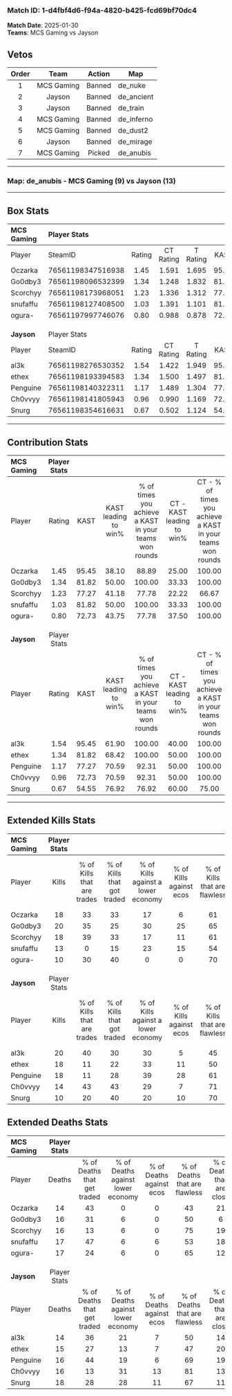 ### Match ID: 1-d4fbf4d6-f94a-4820-b425-fcd69bf70dc4  
**Match Date**: 2025-01-30  
**Teams**: MCS Gaming vs Jayson  

## Vetos  

| Order | Team | Action | Map |
| :---: | :--: | :----: | --- |
| 1 | MCS Gaming | Banned | de_nuke |
| 2 | Jayson | Banned | de_ancient |
| 3 | Jayson | Banned | de_train |
| 4 | MCS Gaming | Banned | de_inferno |
| 5 | MCS Gaming | Banned | de_dust2 |
| 6 | Jayson | Banned | de_mirage |
| 7 | MCS Gaming | Picked | de_anubis |

---  

### **Map**: de_anubis - MCS Gaming (9) vs Jayson (13)  
---  

## Box Stats  

| **MCS Gaming** | Player Stats      |        |           |          |       |      |       |         |        |      |     |
| :- | :- | :-: | :-: | :-: | :-: | :-: | :-: | :-: | :-: | :-: | :-: |
| Player         | SteamID           | Rating | CT Rating | T Rating | KAST  | ADR  | Kills | Assists | Deaths | K/D  | HS% |
| Oczarka        | 76561198347516938 |  1.45  |   1.591   |  1.695   | 95.45 | 92.2 |  18   |    6    |   14   | 1.29 | 27  |
| Go0dby3        | 76561198096532399 |  1.34  |   1.248   |  1.832   | 81.82 | 85.3 |  20   |    2    |   16   | 1.25 | 60  |
| Scorchyy       | 76561198173968051 |  1.23  |   1.336   |  1.312   | 77.27 | 82.4 |  18   |    4    |   16   | 1.13 | 27  |
| snufaffu       | 76561198127408500 |  1.03  |   1.391   |  1.101   | 81.82 | 75.1 |  13   |    8    |   17   | 0.76 | 61  |
| ogura-         | 76561197997746076 |  0.80  |   0.988   |  0.878   | 72.73 | 61.0 |  10   |    6    |   17   | 0.59 | 80  |
|                |                   |        |           |          |       |      |       |         |        |      |     |
|                |                   |        |           |          |       |      |       |         |        |      |     |
|                |                   |        |           |          |       |      |       |         |        |      |     |
| **Jayson**     | Player Stats      |        |           |          |       |      |       |         |        |      |     |
| Player         | SteamID           | Rating | CT Rating | T Rating | KAST  | ADR  | Kills | Assists | Deaths | K/D  | HS% |
| al3k           | 76561198276530352 |  1.54  |   1.422   |  1.949   | 95.45 | 97.6 |  20   |    6    |   14   | 1.43 | 55  |
| ethex          | 76561198193394583 |  1.34  |   1.500   |  1.497   | 81.82 | 96.5 |  18   |    6    |   15   | 1.20 | 33  |
| Penguine       | 76561198140322311 |  1.17  |   1.489   |  1.304   | 77.27 | 68.3 |  18   |    2    |   16   | 1.13 | 44  |
| Ch0vvyy        | 76561198141805943 |  0.96  |   0.990   |  1.169   | 72.73 | 61.9 |  14   |    2    |   16   | 0.88 | 28  |
| Snurg          | 76561198354616631 |  0.67  |   0.502   |  1.124   | 54.55 | 67.1 |  10   |    8    |   18   | 0.56 | 40  |
---  

## Contribution Stats  

| **MCS Gaming** | Player Stats |       |                      |                                                        |                           |                                                             |                          |                                                            |
| :- | :-: | :-: | :-: | :-: | :-: | :-: | :-: | :-: |
| Player         |    Rating    | KAST  | KAST leading to win% | % of times you achieve a KAST in your teams won rounds | CT - KAST leading to win% | CT - % of times you achieve a KAST in your teams won rounds | T - KAST leading to win% | T - % of times you achieve a KAST in your teams won rounds |
| Oczarka        |     1.45     | 95.45 |        38.10         |                         88.89                          |           25.00           |                           100.00                            |          55.56           |                           83.33                            |
| Go0dby3        |     1.34     | 81.82 |        50.00         |                         100.00                         |           33.33           |                           100.00                            |          66.67           |                           100.00                           |
| Scorchyy       |     1.23     | 77.27 |        41.18         |                         77.78                          |           22.22           |                            66.67                            |          62.50           |                           83.33                            |
| snufaffu       |     1.03     | 81.82 |        50.00         |                         100.00                         |           33.33           |                           100.00                            |          66.67           |                           100.00                           |
| ogura-         |     0.80     | 72.73 |        43.75         |                         77.78                          |           37.50           |                           100.00                            |          50.00           |                           66.67                            |
|                |              |       |                      |                                                        |                           |                                                             |                          |                                                            |
|                |              |       |                      |                                                        |                           |                                                             |                          |                                                            |
|                |              |       |                      |                                                        |                           |                                                             |                          |                                                            |
| **Jayson**     | Player Stats |       |                      |                                                        |                           |                                                             |                          |                                                            |
| Player         |    Rating    | KAST  | KAST leading to win% | % of times you achieve a KAST in your teams won rounds | CT - KAST leading to win% | CT - % of times you achieve a KAST in your teams won rounds | T - KAST leading to win% | T - % of times you achieve a KAST in your teams won rounds |
| al3k           |     1.54     | 95.45 |        61.90         |                         100.00                         |           40.00           |                           100.00                            |          81.82           |                           100.00                           |
| ethex          |     1.34     | 81.82 |        68.42         |                         100.00                         |           50.00           |                           100.00                            |          81.82           |                           100.00                           |
| Penguine       |     1.17     | 77.27 |        70.59         |                         92.31                          |           50.00           |                           100.00                            |          88.89           |                           88.89                            |
| Ch0vvyy        |     0.96     | 72.73 |        70.59         |                         92.31                          |           50.00           |                           100.00                            |          88.89           |                           88.89                            |
| Snurg          |     0.67     | 54.55 |        76.92         |                         76.92                          |           60.00           |                            75.00                            |          87.50           |                           77.78                            |
---  

## Extended Kills Stats  

| **MCS Gaming** | Player Stats |                            |                            |                                    |                         |                              |                                 |                                       |                    |           |
| :- | :-: | :-: | :-: | :-: | :-: | :-: | :-: | :-: | :-: | :-: |
| Player         |    Kills     | % of Kills that are trades | % of Kills that got traded | % of Kills against a lower economy | % of Kills against ecos | % of Kills that are flawless | % of Kills that are close duels | % of Kills that are assisted by flash | Pistol Round Kills | AWP Kills |
| Oczarka        |      18      |             33             |             33             |                 17                 |            6            |              61              |               11                |                   6                   |         0          |     0     |
| Go0dby3        |      20      |             35             |             25             |                 30                 |           25            |              65              |               10                |                   0                   |         0          |     1     |
| Scorchyy       |      18      |             39             |             33             |                 17                 |           11            |              61              |               11                |                   0                   |         3          |     4     |
| snufaffu       |      13      |             0              |             15             |                 23                 |           15            |              54              |               23                |                   0                   |         0          |     3     |
| ogura-         |      10      |             30             |             40             |                 0                  |            0            |              70              |               30                |                  10                   |         0          |     2     |
|                |              |                            |                            |                                    |                         |                              |                                 |                                       |                    |           |
|                |              |                            |                            |                                    |                         |                              |                                 |                                       |                    |           |
|                |              |                            |                            |                                    |                         |                              |                                 |                                       |                    |           |
| **Jayson**     | Player Stats |                            |                            |                                    |                         |                              |                                 |                                       |                    |           |
| Player         |    Kills     | % of Kills that are trades | % of Kills that got traded | % of Kills against a lower economy | % of Kills against ecos | % of Kills that are flawless | % of Kills that are close duels | % of Kills that are assisted by flash | Pistol Round Kills | AWP Kills |
| al3k           |      20      |             40             |             30             |                 30                 |            5            |              45              |               15                |                   5                   |         0          |     2     |
| ethex          |      18      |             11             |             22             |                 33                 |           11            |              50              |               11                |                   0                   |         0          |     0     |
| Penguine       |      18      |             11             |             28             |                 39                 |           28            |              61              |               11                |                   0                   |         0          |     2     |
| Ch0vvyy        |      14      |             43             |             43             |                 29                 |            7            |              71              |               21                |                   0                   |         9          |     0     |
| Snurg          |      10      |             20             |             40             |                 20                 |           10            |              70              |               20                |                   0                   |         0          |     0     |
## Extended Deaths Stats  

| **MCS Gaming** | Player Stats |                             |                                   |                          |                               |                            |                           |               |
| :- | :-: | :-: | :-: | :-: | :-: | :-: | :-: | :-: |
| Player         |    Deaths    | % of Deaths that get traded | % of Deaths against lower economy | % of Deaths against ecos | % of Deaths that are flawless | % of Deaths that are close | % of Deaths while blinded | Deaths to AWP |
| Oczarka        |      14      |             43              |                 0                 |            0             |              43               |             21             |             0             |       0       |
| Go0dby3        |      16      |             31              |                 6                 |            0             |              50               |             6              |             0             |       3       |
| Scorchyy       |      16      |             13              |                 6                 |            0             |              75               |             19             |             0             |       1       |
| snufaffu       |      17      |             47              |                 6                 |            6             |              53               |             18             |             0             |       3       |
| ogura-         |      17      |             24              |                 6                 |            0             |              65               |             12             |             6             |       2       |
|                |              |                             |                                   |                          |                               |                            |                           |               |
|                |              |                             |                                   |                          |                               |                            |                           |               |
|                |              |                             |                                   |                          |                               |                            |                           |               |
| **Jayson**     | Player Stats |                             |                                   |                          |                               |                            |                           |               |
| Player         |    Deaths    | % of Deaths that get traded | % of Deaths against lower economy | % of Deaths against ecos | % of Deaths that are flawless | % of Deaths that are close | % of Deaths while blinded | Deaths to AWP |
| al3k           |      14      |             36              |                21                 |            7             |              50               |             14             |             0             |       0       |
| ethex          |      15      |             27              |                13                 |            7             |              47               |             20             |             0             |       0       |
| Penguine       |      16      |             44              |                19                 |            6             |              69               |             19             |            13             |       0       |
| Ch0vvyy        |      16      |             13              |                31                 |            13            |              81               |             13             |             0             |       3       |
| Snurg          |      18      |             28              |                28                 |            11            |              67               |             11             |             0             |       0       |
